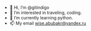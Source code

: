 - 👋 Hi, I’m @gitindigo
- 👀 I’m interested in traveling, coding.
- 🌱 I’m currently learning python.
- 📫 My email wise.abubakr@yandex.ru

<!---
gitindigo/gitindigo is a ✨ special ✨ repository because its `README.md` (this file) appears on your GitHub profile.
You can click the Preview link to take a look at your changes.
--->
